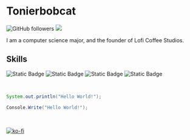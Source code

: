 # Tonierbobcat

![GitHub followers](https://img.shields.io/github/followers/Tonierbobcat?style=for-the-badge&logo=github) ![](https://komarev.com/ghpvc/?username=tonierbobcat&style=for-the-badge) 

I am a computer science major, and the founder of Lofi Coffee Studios.


## Skills
![Static Badge](https://img.shields.io/badge/Unity-d1fdff?style=for-the-badge&logo=unity&labelColor=black)
![Static Badge](https://img.shields.io/badge/Intellij-ff2b6e?style=for-the-badge&logo=intellij-idea&labelColor=black)
![Static Badge](https://img.shields.io/badge/C%23-%23512BD4?style=for-the-badge&logo=.net&labelColor=black)
![Static Badge](https://img.shields.io/badge/Java-%23F78C40?style=for-the-badge&logo=openjdk&labelColor=black)

&nbsp;
```java
System.out.println("Hello World!");
```
```csharp
Console.Write("Hello World!");
```

&nbsp;
&nbsp;

[![ko-fi](https://ko-fi.com/img/githubbutton_sm.svg)](https://ko-fi.com/O4O1PFEJN)
